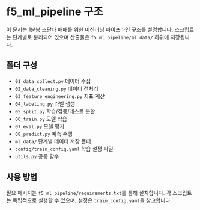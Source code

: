 # f5_ml_pipeline 구조

이 문서는 1분봉 초단타 매매를 위한 머신러닝 파이프라인 구조를 설명합니다. 스크립트는 단계별로 분리되어 있으며 산출물은 `f5_ml_pipeline/ml_data/` 하위에 저장됩니다.

## 폴더 구성

- `01_data_collect.py` 데이터 수집
- `02_data_cleaning.py` 데이터 전처리
- `03_feature_engineering.py` 지표 계산
- `04_labeling.py` 라벨 생성
- `05_split.py` 학습/검증/테스트 분할
- `06_train.py` 모델 학습
- `07_eval.py` 모델 평가
- `08_predict.py` 예측 수행
- `ml_data/` 단계별 데이터 저장 폴더
- `config/train_config.yaml` 학습 설정 파일
- `utils.py` 공통 함수

## 사용 방법

필요 패키지는 `f5_ml_pipeline/requirements.txt`를 통해 설치합니다.
각 스크립트는 독립적으로 실행할 수 있으며, 설정은 `train_config.yaml`을 참고합니다.

